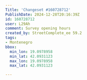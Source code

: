 ```yaml
---
Title: 'Changeset #160728712'
PublishDate: 2024-12-28T20:16:39Z
id: 160728712
user: L29Ah
comment: Survey opening hours
created_by: StreetComplete_ee 59.2
tags:
- Montenegro
bbox:
  min_lon: 19.0978958
  min_lat: 42.0931123
  max_lon: 19.0978958
  max_lat: 42.0931123

---
```

